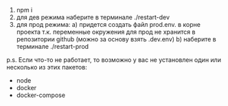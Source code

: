 1) npm i
2) для дев режима наберите в терминале ./restart-dev
3) для прод режима:
  a) придется создать файл prod.env. в корне проекта т.к. 
    переменные окружения для прод не хранится в репозитории github (можно за основу взять .dev.env)
  b) наберите в терминале ./restart-prod

p.s. Если что-то не работает, то возможно у вас не установлен один или несколько из этих пакетов: 
* node
* docker
* docker-compose

